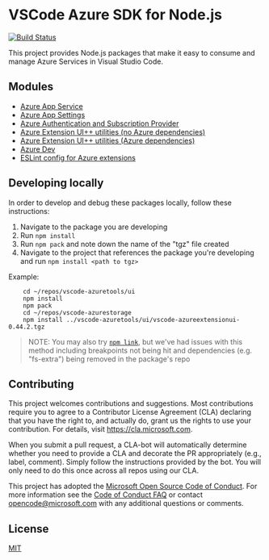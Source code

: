 # VSCode Azure SDK for Node.js

[![Build Status](https://dev.azure.com/ms-azuretools/AzCode/_apis/build/status/vscode-azuretools)](https://dev.azure.com/ms-azuretools/AzCode/_build/latest?definitionId=17)

This project provides Node.js packages that make it easy to consume and manage
Azure Services in Visual Studio Code.

## Modules

-   [Azure App Service](appservice/)
-   [Azure App Settings](appsettings/)
-   [Azure Authentication and Subscription Provider](auth/)
-   [Azure Extension UI++ utilities (no Azure dependencies)](utils/)
-   [Azure Extension UI++ utilities (Azure dependencies)](azure/)
-   [Azure Dev](dev/)
-   [ESLint config for Azure extensions](eslint-config-azuretools/)

## Developing locally

In order to develop and debug these packages locally, follow these instructions:

1. Navigate to the package you are developing
1. Run `npm install`
1. Run `npm pack` and note down the name of the "tgz" file created
1. Navigate to the project that references the package you're developing and run
   `npm install <path to tgz>`

Example:

```
    cd ~/repos/vscode-azuretools/ui
    npm install
    npm pack
    cd ~/repos/vscode-azurestorage
    npm install ../vscode-azuretools/ui/vscode-azureextensionui-0.44.2.tgz
```

> NOTE: You may also try
> [`npm link`](https://docs.npmjs.com/cli/v7/commands/npm-link), but we've had
> issues with this method including breakpoints not being hit and dependencies
> (e.g. "fs-extra") being removed in the package's repo

## Contributing

This project welcomes contributions and suggestions. Most contributions require
you to agree to a Contributor License Agreement (CLA) declaring that you have
the right to, and actually do, grant us the rights to use your contribution. For
details, visit https://cla.microsoft.com.

When you submit a pull request, a CLA-bot will automatically determine whether
you need to provide a CLA and decorate the PR appropriately (e.g., label,
comment). Simply follow the instructions provided by the bot. You will only need
to do this once across all repos using our CLA.

This project has adopted the
[Microsoft Open Source Code of Conduct](https://opensource.microsoft.com/codeofconduct/).
For more information see the
[Code of Conduct FAQ](https://opensource.microsoft.com/codeofconduct/faq/) or
contact [opencode@microsoft.com](mailto:opencode@microsoft.com) with any
additional questions or comments.

## License

[MIT](LICENSE.md)
